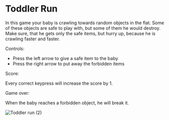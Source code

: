 # Toddler Run

In this game your baby is crawling towards random objects in the flat. Some of these objects are safe to play with, but some of them he would destroy. Make sure, that he gets only the safe items, but hurry up, because he is crawling faster and faster.

Controls:

- Press the left arrow to give a safe item to the baby
- Press the right arrow to put away the forbidden items

Score:

Every correct keypress will increase the score by 1.

Game over:

When the baby reaches a forbidden object, he will break it.

![Toddler run (2)](https://user-images.githubusercontent.com/51414584/213743745-ffa90458-8ce9-4972-a805-9fc5f042427b.jpg)
